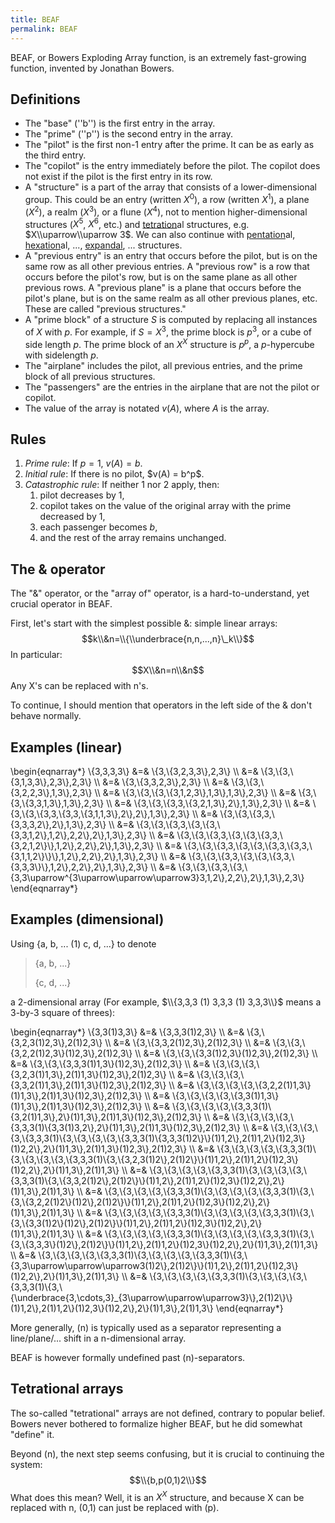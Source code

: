 ```yaml
---
title: BEAF
permalink: BEAF
---
```


BEAF, or Bowers Exploding Array function, is an extremely fast-growing function, invented by Jonathan Bowers.

## Definitions

-   The "base" (''b'') is the first entry in the array.
-   The "prime" (''p'') is the second entry in the array.
-   The "pilot" is the first non-1 entry after the prime. It can be as early as the third entry.
-   The "copilot" is the entry immediately before the pilot. The copilot does not exist if the pilot is the first entry in its row.
-   A "structure" is a part of the array that consists of a lower-dimensional group. This could be an entry (written $X^0$), a row (written $X^1$), a plane ($X^2$), a realm ($X^3$), or a flune ($X^4$), not to mention higher-dimensional structures ($X^5$, $X^6$, etc.) and [tetration](Tetration "Tetration")al structures, e.g. $X\\uparrow\\uparrow 3$. We can also continue with [pentation](Pentation "Pentation")al, [hexation](Hexation "Hexation")al, ..., [expandal](Expansion "Expansion"), ... structures.
-   A "previous entry" is an entry that occurs before the pilot, but is on the same row as all other previous entries. A "previous row" is a row that occurs before the pilot's row, but is on the same plane as all other previous rows. A "previous plane" is a plane that occurs before the pilot's plane, but is on the same realm as all other previous planes, etc. These are called "previous structures."
-   A "prime block" of a structure $S$ is computed by replacing all instances of $X$ with $p$. For example, if $S = X^3$, the prime block is $p^3$, or a cube of side length $p$. The prime block of an $X^X$ structure is $p^p$, a $p$-hypercube with sidelength $p$.
-   The "airplane" includes the pilot, all previous entries, and the prime block of all previous structures.
-   The "passengers" are the entries in the airplane that are not the pilot or copilot.
-   The value of the array is notated $v(A)$, where *A* is the array.

## Rules

1.  *Prime rule*: If $p = 1$, $v(A) = b$.
2.  *Initial rule*: If there is no pilot, \$v(A) = b^p$.
3.  *Catastrophic rule*: If neither 1 nor 2 apply, then:
    1.  pilot decreases by 1,
    2.  copilot takes on the value of the original array with the prime decreased by 1,
    3.  each passenger becomes *b*,
    4.  and the rest of the array remains unchanged.

## The & operator

The "&" operator, or the "array of" operator, is a hard-to-understand, yet crucial operator in BEAF.

First, let's start with the simplest possible &: simple linear arrays:
$$k\\&n=\\{\\underbrace{n,n,...,n}\_k\\}$$
In particular:
$$X\\&n=n\\&n$$
Any X's can be replaced with n's.

To continue, I should mention that operators in the left side of the & don't behave normally.

## Examples (linear)

\\begin{eqnarray*} \\{3,3,3,3\\} &=& \\{3,\\{3,2,3,3\\},2,3\\} \\\\ &=&
\\{3,\\{3,\\{3,1,3,3\\},2,3\\},2,3\\} \\\\ &=&
\\{3,\\{3,3,2,3\\},2,3\\} \\\\ &=&
\\{3,\\{3,\\{3,2,2,3\\},1,3\\},2,3\\} \\\\ &=&
\\{3,\\{3,\\{3,\\{3,1,2,3\\},1,3\\},1,3\\},2,3\\} \\\\ &=&
\\{3,\\{3,\\{3,3,1,3\\},1,3\\},2,3\\} \\\\ &=&
\\{3,\\{3,\\{3,3,\\{3,2,1,3\\},2\\},1,3\\},2,3\\} \\\\ &=&
\\{3,\\{3,\\{3,3,\\{3,3,\\{3,1,1,3\\},2\\},2\\},1,3\\},2,3\\} \\\\ &=&
\\{3,\\{3,\\{3,3,\\{3,3,3,2\\},2\\},1,3\\},2,3\\} \\\\ &=&
\\{3,\\{3,\\{3,3,\\{3,\\{3,\\{3,3,1,2\\},1,2\\},2,2\\},2\\},1,3\\},2,3\\} \\\\ &=&
\\{3,\\{3,\\{3,3,\\{3,\\{3,\\{3,3,\\{3,2,1,2\\}\\},1,2\\},2,2\\},2\\},1,3\\},2,3\\} \\\\ &=&
\\{3,\\{3,\\{3,3,\\{3,\\{3,\\{3,3,\\{3,3,\\{3,1,1,2\\}\\}\\},1,2\\},2,2\\},2\\},1,3\\},2,3\\} \\\\ &=&
\\{3,\\{3,\\{3,3,\\{3,\\{3,\\{3,3,\\{3,3,3\\}\\},1,2\\},2,2\\},2\\},1,3\\},2,3\\} \\\\ &=&
\\{3,\\{3,\\{3,3,\\{3,\\{3,3\\uparrow^{3\\uparrow\\uparrow\\uparrow3}3,1,2\\},2,2\\},2\\},1,3\\},2,3\\} \\end{eqnarray*}

## Examples (dimensional)

Using {a, b, ... (1) c, d, ...} to denote
>   {a, b, ...}
>   
>   {c, d, ...}

a 2-dimensional array (For example, $\\{3,3,3 (1) 3,3,3 (1) 3,3,3\\}$ means a 3-by-3 square of threes):

\\begin{eqnarray*} \\{3,3(1)3,3\\} &=& \\{3,3,3(1)2,3\\} \\\\ &=&
\\{3,\\{3,2,3(1)2,3\\},2(1)2,3\\} \\\\ &=&
\\{3,\\{3,3,2(1)2,3\\},2(1)2,3\\} \\\\ &=&
\\{3,\\{3,\\{3,2,2(1)2,3\\}(1)2,3\\},2(1)2,3\\} \\\\ &=&
\\{3,\\{3,\\{3,3(1)2,3\\}(1)2,3\\},2(1)2,3\\} \\\\ &=&
\\{3,\\{3,\\{3,3,3(1)1,3\\}(1)2,3\\},2(1)2,3\\} \\\\ &=&
\\{3,\\{3,\\{3,\\{3,2,3(1)1,3\\},2(1)1,3\\}(1)2,3\\},2(1)2,3\\} \\\\ &=&
\\{3,\\{3,\\{3,\\{3,3,2(1)1,3\\},2(1)1,3\\}(1)2,3\\},2(1)2,3\\} \\\\ &=&
\\{3,\\{3,\\{3,\\{3,\\{3,2,2(1)1,3\\}(1)1,3\\},2(1)1,3\\}(1)2,3\\},2(1)2,3\\} \\\\ &=&
\\{3,\\{3,\\{3,\\{3,\\{3,3(1)1,3\\}(1)1,3\\},2(1)1,3\\}(1)2,3\\},2(1)2,3\\} \\\\ &=&
\\{3,\\{3,\\{3,\\{3,\\{3,3,3(1)\\{3,2(1)1,3\\},2\\}(1)1,3\\},2(1)1,3\\}(1)2,3\\},2(1)2,3\\} \\\\ &=&
\\{3,\\{3,\\{3,\\{3,\\{3,3,3(1)\\{3,3(1)3,2\\},2\\}(1)1,3\\},2(1)1,3\\}(1)2,3\\},2(1)2,3\\} \\\\ &=&
\\{3,\\{3,\\{3,\\{3,\\{3,3,3(1)\\{3,\\{3,\\{3,\\{3,\\{3,3,3(1)\\{3,3,3(1)2\\}\\}(1)1,2\\},2(1)1,2\\}(1)2,3\\}(1)2,2\\},2\\}(1)1,3\\},2(1)1,3\\}(1)2,3\\},2(1)2,3\\} \\\\ &=&
\\{3,\\{3,\\{3,\\{3,\\{3,3,3(1)\\{3,\\{3,\\{3,\\{3,\\{3,3,3(1)\\{3,\\{3,2,3(1)2\\},2(1)2\\}\\}(1)1,2\\},2(1)1,2\\}(1)2,3\\}(1)2,2\\},2\\}(1)1,3\\},2(1)1,3\\} \\\\ &=&
\\{3,\\{3,\\{3,\\{3,\\{3,3,3(1)\\{3,\\{3,\\{3,\\{3,\\{3,3,3(1)\\{3,\\{3,3,2(1)2\\},2(1)2\\}\\}(1)1,2\\},2(1)1,2\\}(1)2,3\\}(1)2,2\\},2\\}(1)1,3\\},2(1)1,3\\} \\\\ &=&
\\{3,\\{3,\\{3,\\{3,\\{3,3,3(1)\\{3,\\{3,\\{3,\\{3,\\{3,3,3(1)\\{3,\\{3,\\{3,2,2(1)2\\}(1)2\\},2(1)2\\}\\}(1)1,2\\},2(1)1,2\\}(1)2,3\\}(1)2,2\\},2\\}(1)1,3\\},2(1)1,3\\} \\\\ &=&
\\{3,\\{3,\\{3,\\{3,\\{3,3,3(1)\\{3,\\{3,\\{3,\\{3,\\{3,3,3(1)\\{3,\\{3,\\{3,3(1)2\\}(1)2\\},2(1)2\\}\\}(1)1,2\\},2(1)1,2\\}(1)2,3\\}(1)2,2\\},2\\}(1)1,3\\},2(1)1,3\\} \\\\ &=&
\\{3,\\{3,\\{3,\\{3,\\{3,3,3(1)\\{3,\\{3,\\{3,\\{3,\\{3,3,3(1)\\{3,\\{3,\\{3,3,3\\}(1)2\\},2(1)2\\}\\}(1)1,2\\},2(1)1,2\\}(1)2,3\\}(1)2,2\\},2\\}(1)1,3\\},2(1)1,3\\} \\\\ &=&
\\{3,\\{3,\\{3,\\{3,\\{3,3,3(1)\\{3,\\{3,\\{3,\\{3,\\{3,3,3(1)\\{3,\\{3,3\\uparrow\\uparrow\\uparrow3(1)2\\},2(1)2\\}\\}(1)1,2\\},2(1)1,2\\}(1)2,3\\}(1)2,2\\},2\\}(1)1,3\\},2(1)1,3\\} \\\\ &=&
\\{3,\\{3,\\{3,\\{3,\\{3,3,3(1)\\{3,\\{3,\\{3,\\{3,\\{3,3,3(1)\\{3,\\{\\underbrace{3,\\cdots,3}\_{3\\uparrow\\uparrow\\uparrow3}\\},2(1)2\\}\\}(1)1,2\\},2(1)1,2\\}(1)2,3\\}(1)2,2\\},2\\}(1)1,3\\},2(1)1,3\\}
\\end{eqnarray*}

More generally, (n) is typically used as a separator representing a line/plane/... shift in a n-dimensional array.

BEAF is however formally undefined past (n)-separators.

## Tetrational arrays

The so-called "tetrational" arrays are not defined, contrary to popular belief. Bowers never bothered to formalize higher BEAF, but he did somewhat "define" it.

Beyond (n), the next step seems confusing, but it is crucial to continuing the system:
$$\\{b,p(0,1)2\\}$$
What does this mean? Well, it is an $X^X$ structure, and because X can be replaced with n, (0,1) can just be replaced with (p).

